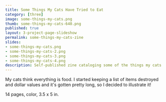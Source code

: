 ```yaml
---
title: Some Things My Cats Have Tried to Eat
category: [three]
image: some-things-my-cats.png
thumb: some-things-my-cats-640.png
published: true
layout: 3-project-page-slideshow
permalink: some-things-my-cats-zine
slides: 
- some-things-my-cats.png
- some-things-my-cats-2.png
- some-things-my-cats-3.png
- some-things-my-cats-4.png
description: Self-published zine cataloging some of the things my cats have put in their mouths.
---
```

My cats think everything is food. I started keeping a list of items destroyed and dollar values and it's gotten pretty long, so I decided to illustrate it! 

14 pages, color, 3.5 x 5 in.


